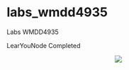 # labs_wmdd4935
Labs WMDD4935

LearYouNode Completed

<p align="center">
  <img src="labs_wmdd4935/LearnYouNode_Completed.png"/>
</p>
